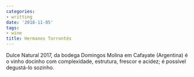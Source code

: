 ```yaml
---
categories:
- writting
date: '2018-11-05'
tags:
- wine
title: Hermanos Torrontés
---
```


Dulce Natural 2017, da bodega Domingos Molina em Cafayate (Argentina) é o vinho docinho com complexidade, estrutura, frescor e acidez; é possível degustá-lo sozinho.